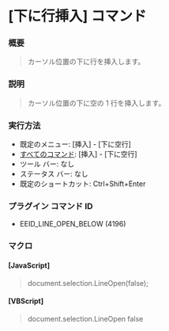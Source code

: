 # \[下に行挿入\] コマンド

### 概要

> カーソル位置の下に行を挿入します。

### 説明

> カーソル位置の下に空の 1 行を挿入します。

### 実行方法

- 既定のメニュー: \[挿入\] \- \[下に空行\]
- [すべてのコマンド](../../glossary/allcommands): \[挿入\] \- \[下に空行\]
- ツール バー: なし
- ステータス バー: なし
- 既定のショートカット: Ctrl+Shift+Enter

### プラグイン コマンド ID

- EEID\_LINE\_OPEN\_BELOW (4196)

### マクロ

#### \[JavaScript\]

> document.selection.LineOpen(false);

#### \[VBScript\]

> document.selection.LineOpen false